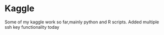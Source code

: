 # Kaggle
Some of my kaggle work so far,mainly python and R scripts.
Added multiple ssh key functionality today

